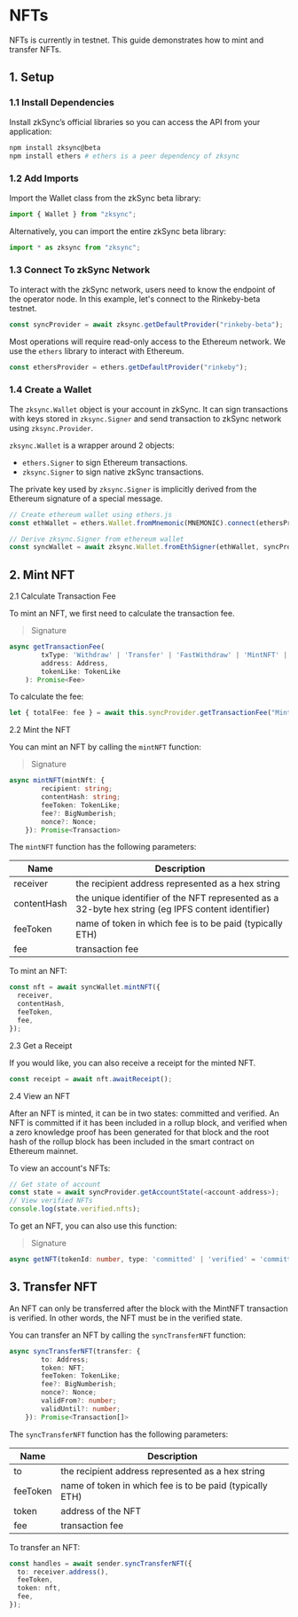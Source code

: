 # NFTs

NFTs is currently in testnet. This guide demonstrates how to mint and transfer NFTs.

## 1. Setup

### 1.1 Install Dependencies

Install zkSync’s official libraries so you can access the API from your application:

```bash
npm install zksync@beta
npm install ethers # ethers is a peer dependency of zksync
```

### 1.2 Add Imports

Import the Wallet class from the zkSync beta library:

```typescript
import { Wallet } from "zksync";
```

Alternatively, you can import the entire zkSync beta library:

```typescript
import * as zksync from "zksync";
```

### 1.3 Connect To zkSync Network

To interact with the zkSync network, users need to know the endpoint of the operator node. In this example, let's connect to the Rinkeby-beta testnet.

```typescript
const syncProvider = await zksync.getDefaultProvider("rinkeby-beta");
```

Most operations will require read-only access to the Ethereum network. We use the `ethers` library to interact with Ethereum.

```typescript
const ethersProvider = ethers.getDefaultProvider("rinkeby");
```

### 1.4 Create a Wallet

The `zksync.Wallet` object is your account in zkSync. It can sign transactions with keys stored in `zksync.Signer` and send transaction to zkSync network using `zksync.Provider`.

`zksync.Wallet` is a wrapper around 2 objects:

- `ethers.Signer` to sign Ethereum transactions.
- `zksync.Signer` to sign native zkSync transactions.

The private key used by `zksync.Signer` is implicitly derived from the Ethereum signature of a special message.

```typescript
// Create ethereum wallet using ethers.js
const ethWallet = ethers.Wallet.fromMnemonic(MNEMONIC).connect(ethersProvider);

// Derive zksync.Signer from ethereum wallet
const syncWallet = await zksync.Wallet.fromEthSigner(ethWallet, syncProvider);
```

## 2. Mint NFT

2.1 Calculate Transaction Fee

To mint an NFT, we first need to calculate the transaction fee.

> Signature

```typescript
async getTransactionFee(
        txType: 'Withdraw' | 'Transfer' | 'FastWithdraw' | 'MintNFT' | ChangePubKeyFee | LegacyChangePubKeyFee,
        address: Address,
        tokenLike: TokenLike
    ): Promise<Fee>
```

To calculate the fee:

```typescript
let { totalFee: fee } = await this.syncProvider.getTransactionFee("MintNFT", syncWallet.address(), feeToken);
```

2.2 Mint the NFT

You can mint an NFT by calling the `mintNFT` function:

> Signature

```typescript
async mintNFT(mintNft: {
        recipient: string;
        contentHash: string;
        feeToken: TokenLike;
        fee?: BigNumberish;
        nonce?: Nonce;
    }): Promise<Transaction>
```

The `mintNFT` function has the following parameters:

| Name        | Description                                                                                       |
| ----------- | ------------------------------------------------------------------------------------------------- |
| receiver    | the recipient address represented as a hex string                                                 |
| contentHash | the unique identifier of the NFT represented as a 32-byte hex string (eg IPFS content identifier) |
| feeToken    | name of token in which fee is to be paid (typically ETH)                                          |
| fee         | transaction fee                                                                                   |

To mint an NFT:

```typescript
const nft = await syncWallet.mintNFT({
  receiver,
  contentHash,
  feeToken,
  fee,
});
```

2.3 Get a Receipt

If you would like, you can also receive a receipt for the minted NFT.

```typescript
const receipt = await nft.awaitReceipt();
```

2.4 View an NFT

After an NFT is minted, it can be in two states: committed and verified. An NFT is committed if it has been included in a rollup block, and verified when a zero knowledge proof has been generated for that block and the root hash of the rollup block has been included in the smart contract on Ethereum mainnet.

To view an account's NFTs:

```typescript
// Get state of account
const state = await syncProvider.getAccountState(<account-address>);
// View verified NFTs
console.log(state.verified.nfts);
```

To get an NFT, you can also use this function:

> Signature

```typescript
async getNFT(tokenId: number, type: 'committed' | 'verified' = 'committed'): Promise<NFT>
```

## 3. Transfer NFT

An NFT can only be transferred after the block with the MintNFT transaction is verified. In other words, the NFT must be in the verified state.

You can transfer an NFT by calling the `syncTransferNFT` function:

```typescript
async syncTransferNFT(transfer: {
        to: Address;
        token: NFT;
        feeToken: TokenLike;
        fee?: BigNumberish;
        nonce?: Nonce;
        validFrom?: number;
        validUntil?: number;
    }): Promise<Transaction[]>
```

The `syncTransferNFT` function has the following parameters:

| Name     | Description                                              |
| -------- | -------------------------------------------------------- |
| to       | the recipient address represented as a hex string        |
| feeToken | name of token in which fee is to be paid (typically ETH) |
| token    | address of the NFT                                       |
| fee      | transaction fee                                          |

To transfer an NFT:

```typescript
const handles = await sender.syncTransferNFT({
  to: receiver.address(),
  feeToken,
  token: nft,
  fee,
});
```
